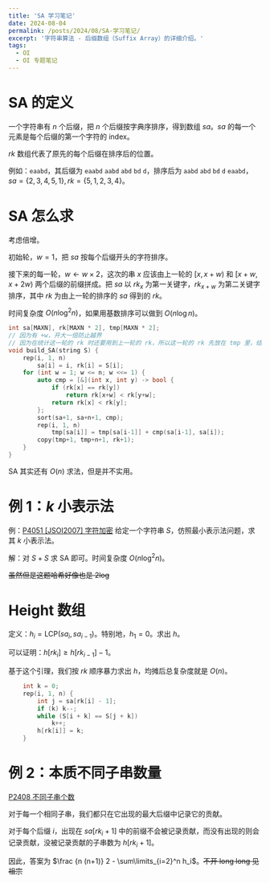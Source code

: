 ```yaml
---
title: 'SA 学习笔记'
date: 2024-08-04
permalink: /posts/2024/08/SA-学习笔记/
excerpt: '字符串算法 - 后缀数组（Suffix Array）的详细介绍。'
tags:
  - OI
  - OI 专题笔记
---
```


# SA 的定义

一个字符串有 $n$ 个后缀，把 $n$ 个后缀按字典序排序，得到数组 $sa$。$sa$ 的每一个元素是每个后缀的第一个字符的 index。

$rk$ 数组代表了原先的每个后缀在排序后的位置。

例如：`eaabd`，其后缀为 `eaabd` `aabd` `abd` `bd` `d`，排序后为 `aabd` `abd` `bd` `d` `eaabd`，$sa = \{2,3,4,5,1\}, rk = \{5,1,2,3,4\}$。

# SA 怎么求

考虑倍增。

初始轮，$w=1$，把 $sa$ 按每个后缀开头的字符排序。

接下来的每一轮，$w \leftarrow w \times 2$，这次的串 $x$ 应该由上一轮的 $[x,x+w)$ 和 $[x+w,x+2w)$ 两个后缀的前缀拼成。把 $sa$ 以 $rk_x$ 为第一关键字，$rk_{x+w}$ 为第二关键字排序，其中 $rk$ 为由上一轮的排序的 $sa$ 得到的 $rk$。

时间复杂度 $O(n \log^2 n)$，如果用基数排序可以做到 $O(n \log n)$。

```cpp
int sa[MAXN], rk[MAXN * 2], tmp[MAXN * 2];
// 因为有 +w，开大一倍防止越界
// 因为在统计这一轮的 rk 时还要用到上一轮的 rk，所以这一轮的 rk 先放在 tmp 里，结束后 copy
void build_SA(string S) {
    rep(i, 1, n)
        sa[i] = i, rk[i] = S[i];
    for (int w = 1; w <= n; w <<= 1) {
        auto cmp = [&](int x, int y) -> bool {
            if (rk[x] == rk[y])
                return rk[x+w] < rk[y+w];
            return rk[x] < rk[y];
        };
        sort(sa+1, sa+n+1, cmp);
        rep(i, 1, n)
            tmp[sa[i]] = tmp[sa[i-1]] + cmp(sa[i-1], sa[i]);
        copy(tmp+1, tmp+n+1, rk+1);
    }
}
```

SA 其实还有 $O(n)$ 求法，但是并不实用。

# 例 1：$k$ 小表示法

例：[P4051 [JSOI2007] 字符加密](https://www.luogu.com.cn/problem/P4051) 给定一个字符串 $S$，仿照最小表示法问题，求其 $k$ 小表示法。

解：对 $S + S$ 求 SA 即可。时间复杂度 $O(n \log^2 n)$。

~~虽然但是这题哈希好像也是 2log~~

# Height 数组

定义：$h_i = \text{LCP}(sa_i, sa_{i-1})$。特别地，$h_1 = 0$。求出 $h$。

可以证明：$h[rk_i] \ge h[rk_{i-1}] - 1$。

基于这个引理，我们按 $rk$ 顺序暴力求出 $h$，均摊后总复杂度就是 $O(n)$。

```cpp
    int k = 0;
    rep(i, 1, n) {
        int j = sa[rk[i] - 1];
        if (k) k--;
        while (S[i + k] == S[j + k])
            k++;
        h[rk[i]] = k;
    }
```

# 例 2：本质不同子串数量

[P2408 不同子串个数](https://www.luogu.com.cn/problem/P2408)

对于每一个相同子串，我们都只在它出现的最大后缀中记录它的贡献。

对于每个后缀 $i$，出现在 $sa[rk_i + 1]$ 中的前缀不会被记录贡献，而没有出现的则会记录贡献，没被记录贡献的子串数为 $h[rk_i + 1]$。

因此，答案为 $\frac {n (n+1)} 2 - \sum\limits_{i=2}^n h_i$。~~不开 long long 见祖宗~~